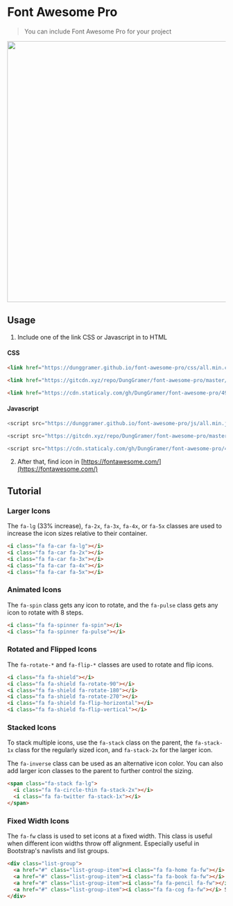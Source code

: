 # Font Awesome Pro
> You can include Font Awesome Pro for your project 

<p align="center">
  <img width="600" src="https://fontawesome.com/images/open-graph.png">
</p>

## Usage
1. Include one of the link CSS or Javascript in to HTML
#### CSS
 ```html
 <link href="https://dunggramer.github.io/font-awesome-pro/css/all.min.css" rel="stylesheet" type="text/css" />
 ```
 ```html
<link href="https://gitcdn.xyz/repo/DungGramer/font-awesome-pro/master/css/all.min.css" rel="stylesheet" type="text/css"/>
```
```html
<link href="https://cdn.staticaly.com/gh/DungGramer/font-awesome-pro/498e/css/all.min.css" rel="stylesheet" type="text/css" />
```
#### Javascript
```js
<script src="https://dunggramer.github.io/font-awesome-pro/js/all.min.js" defer></script>
```
```js
<script src="https://gitcdn.xyz/repo/DungGramer/font-awesome-pro/master/js/all.min.js" defer></script>
```
```js
<script src="https://cdn.staticaly.com/gh/DungGramer/font-awesome-pro/498e/js/all.min.js" defer></script>
```
2. After that, find icon in [https://fontawesome.com/](https://fontawesome.com/)

## Tutorial
### Larger Icons
The `fa-lg` (33% increase), `fa-2x`, `fa-3x`, `fa-4x`, or `fa-5x` classes are used to increase the icon sizes relative to their container.
```html
<i class="fa fa-car fa-lg"></i>
<i class="fa fa-car fa-2x"></i>
<i class="fa fa-car fa-3x"></i>
<i class="fa fa-car fa-4x"></i>
<i class="fa fa-car fa-5x"></i>
```
### Animated Icons
The `fa-spin` class gets any icon to rotate, and the `fa-pulse` class gets any icon to rotate with 8 steps.
```html
<i class="fa fa-spinner fa-spin"></i>
<i class="fa fa-spinner fa-pulse"></i>
```

### Rotated and Flipped Icons
The `fa-rotate-*` and `fa-flip-*` classes are used to rotate and flip icons.
```html
<i class="fa fa-shield"></i>
<i class="fa fa-shield fa-rotate-90"></i>
<i class="fa fa-shield fa-rotate-180"></i>
<i class="fa fa-shield fa-rotate-270"></i>
<i class="fa fa-shield fa-flip-horizontal"></i>
<i class="fa fa-shield fa-flip-vertical"></i>
```

### Stacked Icons
To stack multiple icons, use the `fa-stack` class on the parent, the `fa-stack-1x` class for the regularly sized icon, and `fa-stack-2x` for the larger icon.

The `fa-inverse` class can be used as an alternative icon color. You can also add larger icon classes to the parent to further control the sizing.
```html
<span class="fa-stack fa-lg">
  <i class="fa fa-circle-thin fa-stack-2x"></i>
  <i class="fa fa-twitter fa-stack-1x"></i>
</span>
```

### Fixed Width Icons
The `fa-fw` class is used to set icons at a fixed width. This class is useful when different icon widths throw off alignment. Especially useful in Bootstrap's navlists and list groups.
```html
<div class="list-group">
  <a href="#" class="list-group-item"><i class="fa fa-home fa-fw"></i> Home</a>
  <a href="#" class="list-group-item"><i class="fa fa-book fa-fw"></i> Library</a>
  <a href="#" class="list-group-item"><i class="fa fa-pencil fa-fw"></i> Applications</a>
  <a href="#" class="list-group-item"><i class="fa fa-cog fa-fw"></i> Settings</a>
</div>
```
